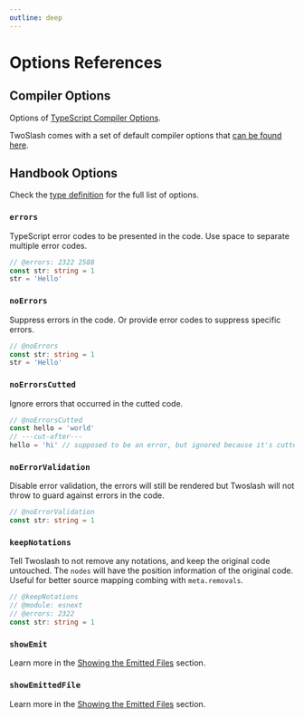 ```yaml
---
outline: deep
---
```


# Options References

## Compiler Options

Options of [TypeScript Compiler Options](https://www.typescriptlang.org/tsconfig#compilerOptions).

TwoSlash comes with a set of default compiler options that [can be found here](https://github.com/twoslashes/twoslash/blob/main/packages/twoslash/src/defaults.ts).

## Handbook Options

Check the [type definition](https://github.com/antfu/twoslashes/blob/main/packages/twoslash/src/types/handbook-options.ts) for the full list of options.

### `errors`

TypeScript error codes to be presented in the code. Use space to separate multiple error codes.

```ts twoslash input
// @errors: 2322 2588
const str: string = 1
str = 'Hello'
```

### `noErrors`

Suppress errors in the code. Or provide error codes to suppress specific errors.

```ts twoslash input
// @noErrors
const str: string = 1
str = 'Hello'
```

### `noErrorsCutted`

Ignore errors that occurred in the cutted code.

```ts twoslash input
// @noErrorsCutted
const hello = 'world'
// ---cut-after---
hello = 'hi' // supposed to be an error, but ignored because it's cutted
```

### `noErrorValidation`

Disable error validation, the errors will still be rendered but Twoslash will not throw to guard against errors in the code.

```ts twoslash input
// @noErrorValidation
const str: string = 1
```

### `keepNotations`

Tell Twoslash to not remove any notations, and keep the original code untouched. The `nodes` will have the position information of the original code. Useful for better source mapping combing with `meta.removals`.

```ts twoslash input
// @keepNotations
// @module: esnext
// @errors: 2322
const str: string = 1
```

### `showEmit`

Learn more in the [Showing the Emitted Files](/refs/notations#showing-the-emitted-files) section.

### `showEmittedFile`

Learn more in the [Showing the Emitted Files](/refs/notations#showing-the-emitted-files) section.
